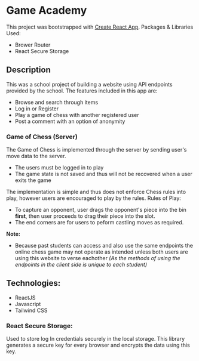 # Game Academy

This project was bootstrapped with [Create React App](https://github.com/facebook/create-react-app).
Packages & Libraries Used:
- Brower Router
- React Secure Storage 

## Description

This was a school project of building a website using API endpoints provided by the school.
The features included in this app are:
- Browse and search through items
- Log in or Register
- Play a game of chess with another registered user
- Post a comment with an option of anonymity

### Game of Chess (Server)
The Game of Chess is implemented through the server by sending user's move data to the server.
- The users must be logged in to play
- The game state is not saved and thus will not be recovered when a user exits the game

The implementation is simple and thus does not enforce Chess rules into play, however users are encouraged to play by the rules.
Rules of Play:
- To capture an opponent, user drags the opponent's piece into the bin <b>first</b>, then user proceeds to drag their piece into the slot.
- The end corners are for users to peform castling moves as required. 

**Note:**
- Because past students can access and also use the same endpoints the online chess game may not operate as intended unless both users are using this website to verse eachother
  *(As the methods of using the endpoints in the client side is unique to each student)*

## Technologies:
  - ReactJS
  - Javascript
  - Tailwind CSS

  ### React Secure Storage:
  Used to store log In credentials securely in the local storage. 
  This library generates a secure key for every browser and encrypts the data using this key. 








